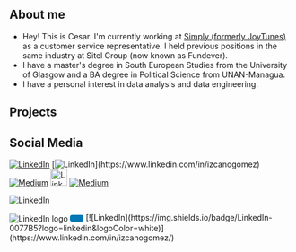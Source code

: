 ## About me
- Hey! This is Cesar. I'm currently working at [Simply (formerly JoyTunes)](https://www.hellosimply.com/]) as a customer service representative. I held previous positions in the same industry at Sitel Group (now known as Fundever). 
- I have a master's degree in South European Studies from the University of Glasgow and a BA degree in Political Science from UNAN-Managua.
- I have a personal interest in data analysis and data engineering. 

## Projects

## Social Media
[![LinkedIn](https://img.shields.io/badge/LinkedIn-0077B5?logo=linkedin&logoColor=white)](https://www.linkedin.com/in/izcanogomez/)
[![LinkedIn](https://img.shields.io/badge/LinkedIn-0077B5?style=for-the-badge&logo=(https://icons8.com/icon/13930/linkedin)/path/linkedin.svg&logoColor=white)](https://www.linkedin.com/in/izcanogomez)
[![Medium](https://img.shields.io/badge/Medium-000000?style=for-the-badge&logo=medium&logoColor=white)](https://medium.com/@cesarizcano)
[<img src="https://img.icons8.com/ios-filled/50/0077B5/linkedin.png" alt="LinkedIn" height="30"/>](https://www.linkedin.com/in/izcanogomez)
[![Medium](https://img.shields.io/badge/Medium-000000?style=for-the-badge&logo=medium&logoColor=white)](https://medium.com/@cesarizcano)

[<img src="https://img.shields.io/badge/LinkedIn-0077B5?style=for-the-badge&logo=linkedin&logoColor=white" alt="LinkedIn"/>](https://www.linkedin.com/in/izcanogomez)

<a href="https://www.linkedin.com/in/izcanogomez" style="text-decoration: none;">
  <img src="https://img.icons8.com/color/28/ffffff/linkedin--v1.png" alt="LinkedIn logo" style="vertical-align: middle;"/>
  <span style="display: inline-block; background-color: #0077B5; color: white; padding: 6px 12px; font-family: sans-serif; font-size: 14px; border-radius: 4px; vertical-align: middle;">
  </span>
<a>
[![LinkedIn](https://img.shields.io/badge/LinkedIn-0077B5?logo=linkedin&logoColor=white)](https://www.linkedin.com/in/izcanogomez/)
